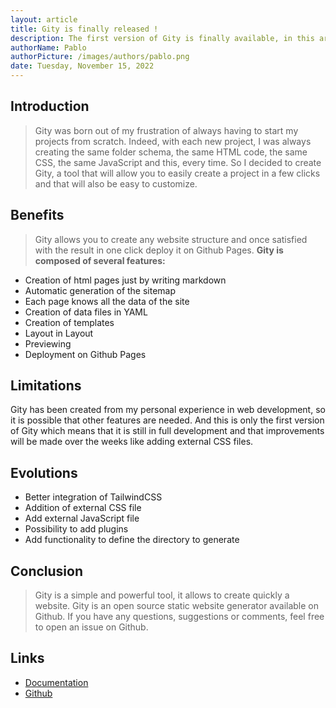 ```yaml
---
layout: article
title: Gity is finally released !
description: The first version of Gity is finally available, in this article I will present what this new static website generator offers, the benefits of its use and finally its limitations and its evolution in the coming weeks.
authorName: Pablo
authorPicture: /images/authors/pablo.png
date: Tuesday, November 15, 2022
---
```

## Introduction
> Gity was born out of my frustration of always having to start my projects from scratch. Indeed, with each new project, I was always creating the same folder schema, the same HTML code, the same CSS, the same JavaScript and this, every time. So I decided to create Gity, a tool that will allow you to easily create a project in a few clicks and that will also be easy to customize.
## Benefits
> Gity allows you to create any website structure and once satisfied with the result in one click deploy it on Github Pages.
**Gity is composed of several features:**
- Creation of html pages just by writing markdown
- Automatic generation of the sitemap
- Each page knows all the data of the site 
- Creation of data files in YAML
- Creation of templates
- Layout in Layout
- Previewing
- Deployment on Github Pages
## Limitations
Gity has been created from my personal experience in web development, so it is possible that other features are needed. And this is only the first version of Gity which means that it is still in full development and that improvements will be made over the weeks like adding external CSS files.
<br />
## Evolutions
- Better integration of TailwindCSS
- Addition of external CSS file
- Add external JavaScript file
- Possibility to add plugins
- Add functionality to define the directory to generate
## Conclusion
> Gity is a simple and powerful tool, it allows to create quickly a website. Gity is an open source static website generator available on Github. If you have any questions, suggestions or comments, feel free to open an issue on Github.
## Links
- [Documentation](#soon)
- [Github](#soon)